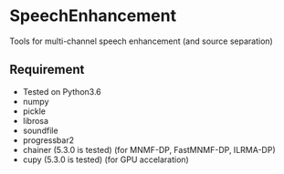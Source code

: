 # SpeechEnhancement
Tools for multi-channel speech enhancement (and source separation)
## Requirement
* Tested on Python3.6
* numpy
* pickle
* librosa
* soundfile
* progressbar2
* chainer (5.3.0 is tested) (for MNMF-DP, FastMNMF-DP, ILRMA-DP)
* cupy (5.3.0 is tested) (for GPU accelaration)

